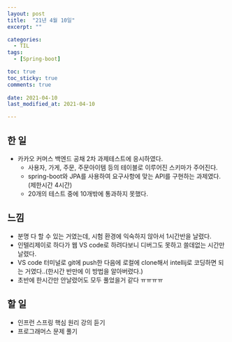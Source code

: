```yaml
---
layout: post
title:  "21년 4월 10일"
excerpt: ""

categories:
  - TIL
tags:
  - [Spring-boot]

toc: true
toc_sticky: true
comments: true
 
date: 2021-04-10
last_modified_at: 2021-04-10

---
```


## 한 일

- 카카오 커머스 백엔드 공채 2차 과제테스트에 응시하였다.
  - 사용자, 가게, 주문, 주문아이템 등의 테이블로 이루어진 스키마가 주어진다.
  - spring-boot와 JPA를 사용하여 요구사항에 맞는 API를 구현하는 과제였다.(제한시간 4시간)
  - 20개의 테스트 중에 10개밖에 통과하지 못했다.

## 느낌

- 분명 다 할 수 있는 거였는데, 시험 환경에 익숙하지 않아서 1시간반을 날렸다.
- 인텔리제이로 하다가 웹 VS code로 하려다보니 디버그도 못하고 쓸데없는 시간만 날렸다.
- VS code 터미널로 git에 push한 다음에 로컬에 clone해서 intellij로 코딩하면 되는 거였다..(한시간 반만에 이 방법을 알아버렸다.)
- 초반에 한시간만 안날렸어도 모두 풀었을거 같다 ㅠㅠㅠㅠ

## 할 일

- 인프런 스프링 핵심 원리 강의 듣기
- 프로그래머스 문제 풀기

